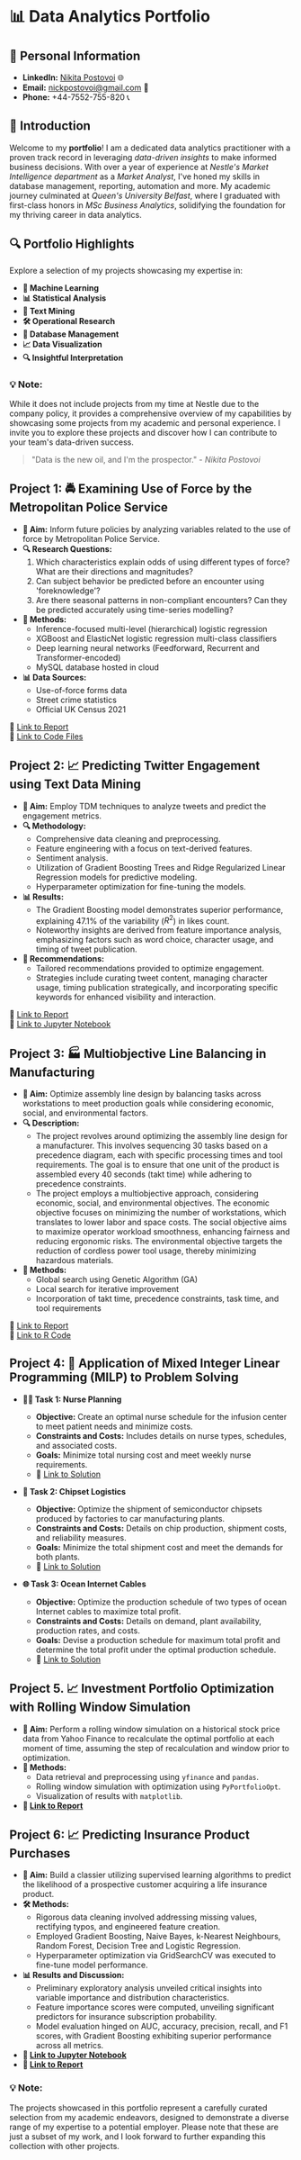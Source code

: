 # 📊 Data Analytics Portfolio

## 💼 Personal Information

- **LinkedIn:** [Nikita Postovoi](https://www.linkedin.com/in/nikita-postovoi-2205b716b/) 🌐
- **Email:** nickpostovoi@gmail.com 📧
- **Phone:** +44-7552-755-820 📞

## 🚀 Introduction

Welcome to my **portfolio**! I am a dedicated data analytics practitioner with a proven track record in leveraging *data-driven insights* to make informed business decisions. With over a year of experience at *Nestle's Market Intelligence department* as a *Market Analyst*, I've honed my skills in database management, reporting, automation and more. My academic journey culminated at *Queen's University Belfast*, where I graduated with first-class honors in *MSc Business Analytics*, solidifying the foundation for my thriving career in data analytics. 

## 🔍 Portfolio Highlights

Explore a selection of my projects showcasing my expertise in:

- **🤖 Machine Learning**
- **📊 Statistical Analysis**
- **📝 Text Mining**
- **🛠️ Operational Research**
- **💾 Database Management**
- **📈 Data Visualization**
- **🔍 Insightful Interpretation**

### 💡 Note:

While it does not include projects from my time at Nestle due to the company policy, it provides a comprehensive overview of my capabilities by showcasing some projects from my academic and personal experience. I invite you to explore these projects and discover how I can contribute to your team's data-driven success.

> "Data is the new oil, and I'm the prospector." - *Nikita Postovoi*

## Project 1: 🚔 Examining Use of Force by the Metropolitan Police Service

- **🎯 Aim:** Inform future policies by analyzing variables related to the use of force by Metropolitan Police Service.
- **🔍 Research Questions:**
  1. Which characteristics explain odds of using different types of force? What are their directions and magnitudes?
  2. Can subject behavior be predicted before an encounter using 'foreknowledge'?
  3. Are there seasonal patterns in non-compliant encounters? Can they be predicted accurately using time-series modelling?
- **🔧 Methods:**
  - Inference-focused multi-level (hierarchical) logistic regression
  - XGBoost and ElasticNet logistic regression multi-class classifiers
  - Deep learning neural networks (Feedforward, Recurrent and Transformer-encoded)
  - MySQL database hosted in cloud
- **📊 Data Sources:**
  - Use-of-force forms data
  - Street crime statistics 
  - Official UK Census 2021
  
🔗 [Link to Report](https://github.com/nickpostovoi/projects/blob/e04b70daaffefcfbbbe23fbb93900fc1a677dc08/Use%20of%20Force%20by%20MPS/Report/uof_report.md) </br>
🔗 [Link to Code Files](https://github.com/nickpostovoi/projects/tree/e04b70daaffefcfbbbe23fbb93900fc1a677dc08/Use%20of%20Force%20by%20MPS/Code) </br>

## Project 2: 📈 Predicting Twitter Engagement using Text Data Mining

- **🎯 Aim:** Employ TDM techniques to analyze tweets and predict the engagement metrics.
- **🔍 Methodology:**
  - Comprehensive data cleaning and preprocessing.
  - Feature engineering with a focus on text-derived features.
  - Sentiment analysis.
  - Utilization of Gradient Boosting Trees and Ridge Regularized Linear Regression models for predictive modeling.
  - Hyperparameter optimization for fine-tuning the models.
- **📊 Results:**
  - The Gradient Boosting model demonstrates superior performance, explaining 47.1% of the variability ($R^2$) in likes count.
  - Noteworthy insights are derived from feature importance analysis, emphasizing factors such as word choice, character usage, and timing of tweet publication.
- **📝 Recommendations:**
  - Tailored recommendations provided to optimize engagement.
  - Strategies include curating tweet content, managing character usage, timing publication strategically, and incorporating specific keywords for enhanced visibility and interaction.

🔗 [Link to Report](https://github.com/nickpostovoi/projects/blob/6c1dea08a790be7bd8712f195d457b1d68e43d07/Text%20Mining%20and%20Twitter/tmt_report.md) </br>
🔗 [Link to Jupyter Notebook](https://github.com/nickpostovoi/projects/blob/6c1dea08a790be7bd8712f195d457b1d68e43d07/Text%20Mining%20and%20Twitter/tmt_code.ipynb) </br>

## Project 3: 🏭 Multiobjective Line Balancing in Manufacturing

- **🎯 Aim:** Optimize assembly line design by balancing tasks across workstations to meet production goals while considering economic, social, and environmental factors.
- **🔍 Description:**
  - The project revolves around optimizing the assembly line design for a manufacturer. This involves sequencing 30 tasks based on a precedence diagram, each with specific processing times and tool requirements. The goal is to ensure that one unit of the product is assembled every 40 seconds (takt time) while adhering to precedence constraints.
  - The project employs a multiobjective approach, considering economic, social, and environmental objectives. The economic objective focuses on minimizing the number of workstations, which translates to lower labor and space costs. The social objective aims to maximize operator workload smoothness, enhancing fairness and reducing ergonomic risks. The environmental objective targets the reduction of cordless power tool usage, thereby minimizing hazardous materials.
- **🔧 Methods:**
  - Global search using Genetic Algorithm (GA)
  - Local search for iterative improvement
  - Incorporation of takt time, precedence constraints, task time, and tool requirements

🔗 [Link to Report](https://github.com/nickpostovoi/projects/blob/311ba6f5080f680485032f341b8d4d78b5b02874/Multi-Objective%20Production-Line%20Balancing/molb_report.md) </br>
🔗 [Link to R Code](https://github.com/nickpostovoi/projects/blob/311ba6f5080f680485032f341b8d4d78b5b02874/Multi-Objective%20Production-Line%20Balancing/molb_code.R) </br>

## Project 4: 🧠 Application of Mixed Integer Linear Programming (MILP) to Problem Solving

- **👩‍⚕️ Task 1: Nurse Planning**
  - **Objective:** Create an optimal nurse schedule for the infusion center to meet patient needs and minimize costs.
  - **Constraints and Costs:** Includes details on nurse types, schedules, and associated costs.
  - **Goals:** Minimize total nursing cost and meet weekly nurse requirements.
  - 🔗 [Link to Solution](https://github.com/nickpostovoi/projects/blob/cb3eb786d218ae6afb7af7a045897621691a5505/Mixed%20Integer%20Linear%20Programming/Nurse%20Planning/np_report.md) </br>
  
- **🚚 Task 2: Chipset Logistics**
  - **Objective:** Optimize the shipment of semiconductor chipsets produced by factories to car manufacturing plants.
  - **Constraints and Costs:** Details on chip production, shipment costs, and reliability measures.
  - **Goals:** Minimize the total shipment cost and meet the demands for both plants.
  - 🔗 [Link to Solution](https://github.com/nickpostovoi/projects/blob/cb3eb786d218ae6afb7af7a045897621691a5505/Mixed%20Integer%20Linear%20Programming/Chipset%20Logistics/cl_report.md) </br>

- **🌐 Task 3: Ocean Internet Cables**
  - **Objective:** Optimize the production schedule of two types of ocean Internet cables to maximize total profit.
  - **Constraints and Costs:** Details on demand, plant availability, production rates, and costs.
  - **Goals:** Devise a production schedule for maximum total profit and determine the total profit under the optimal production schedule.
  - 🔗 [Link to Solution](https://github.com/nickpostovoi/projects/blob/cb3eb786d218ae6afb7af7a045897621691a5505/Mixed%20Integer%20Linear%20Programming/Ocean%20Internet%20Cables/oic_report.md) </br>

## Project 5. 📈 Investment Portfolio Optimization with Rolling Window Simulation

- **🎯 Aim:** Perform a rolling window simulation on a historical stock price data from Yahoo Finance to recalculate the optimal portfolio at each moment of time, assuming the step of recalculation and window prior to optimization.
- **🔧 Methods:**
  - Data retrieval and preprocessing using `yfinance` and `pandas`.
  - Rolling window simulation with optimization using `PyPortfolioOpt`.
  - Visualization of results with `matplotlib`.
- **🔗 [Link to Report](https://github.com/nickpostovoi/projects/blob/b871577c95c437fb1bb0a21368936c63e615deb7/Portfolio%20Optimization%20Simulation/portfolio_optimization_rolwind.md)**

## Project 6: 📈 Predicting Insurance Product Purchases

- **🎯 Aim:** Build a classier utilizing supervised learning algorithms to predict the likelihood of a prospective customer acquiring a life insurance product.
- **🛠️ Methods:**
  - Rigorous data cleaning involved addressing missing values, rectifying typos, and engineered feature creation.
  - Employed Gradient Boosting, Naive Bayes, k-Nearest Neighbours, Random Forest, Decision Tree and Logistic Regression.
  - Hyperparameter optimization via GridSearchCV was executed to fine-tune model performance.
- **📊 Results and Discussion:**
  - Preliminary exploratory analysis unveiled critical insights into variable importance and distribution characteristics.
  - Feature importance scores were computed, unveiling significant predictors for insurance subscription probability.
  - Model evaluation hinged on AUC, accuracy, precision, recall, and F1 scores, with Gradient Boosting exhibiting superior performance across all metrics.
- **🔗 [Link to Jupyter Notebook](https://github.com/nickpostovoi/projects/blob/4af9595fc2b6830a8ca3ab9d95fd5f20b5dd0b35/Insurance%20Purchase%20Prediction/ipp_code.ipynb)**
- **🔗 [Link to Report](https://github.com/nickpostovoi/projects/blob/4af9595fc2b6830a8ca3ab9d95fd5f20b5dd0b35/Insurance%20Purchase%20Prediction/ipp_report.md)**
 
### 💡 Note:
The projects showcased in this portfolio represent a carefully curated selection from my academic endeavors, designed to demonstrate a diverse range of my expertise to a potential employer. Please note that these are just a subset of my work, and I look forward to further expanding this collection with other projects.
